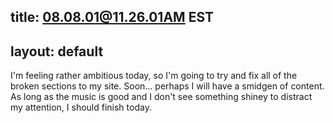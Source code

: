 title: 08.08.01@11.26.01AM EST
---
layout: default
---

I'm feeling rather ambitious today, so I'm going to try and fix all of the
broken sections to my site. Soon... perhaps I will have a smidgen of content.
As long as the music is good and I don't see something shiney to distract my
attention, I should finish today.
